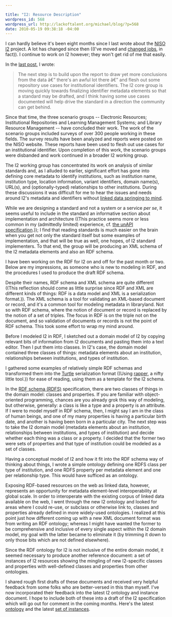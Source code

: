 ```yaml
--- 

title: "I2: Resource Description"
wordpress_id: 568
wordpress_url: http://lackoftalent.org/michael/blog/?p=568
date: 2010-05-19 09:38:18 -04:00
---
```

I can hardly believe it's been eight months since I last wrote about the <a href="http://lackoftalent.org/michael/blog/category/projects/niso-i2/">NISO I2</a> project.  A lot has changed since then ((I've moved and <a href="http://lackoftalent.org/michael/blog/2009/12/22/forking/">changed jobs</a>, in fact)).  I continue to work on I2 however; they won't get rid of me that easily.

In the <a href="http://lackoftalent.org/michael/blog/2009/09/15/i2-survey-results/">last post</a>, I wrote:<blockquote>The next step is to build upon the report to draw yet more conclusions from the data â€” there's an awful lot there â€” and flesh out some repository use cases for institutional identifiers. The I2 core group is moving quickly towards finalizing identifier metadata elements so that a standard may be drafted, and I think having some use cases documented will help drive the standard in a direction the community can get behind.</blockquote> Since that time, the three scenario groups -- Electronic Resources; Institutional Repositories and Learning Management Systems; and Library Resource Management -- have concluded their work.  The work of the scenario groups included surveys of over 300 people working in these fields.  The survey results have been analyzed and reports were posted on the NISO website.  These reports have been used to flesh out use cases for an institutional identifier.  Upon completion of this work, the scenario groups were disbanded and work continued in a broader I2 working group.

The I2 working group has concentrated its work on analysis of similar standards and, as I alluded to earlier, significant effort has gone into defining core metadata to identify institutions, such as institution name, institution type, location information, variant identifiers, domain name(s), URL(s), and (optionally-typed) relationships to other institutions.  During these discussions it was difficult for me to hear the issues and needs around I2's metadata and identifiers without <a href="http://lackoftalent.org/michael/blog/2009/06/13/i2-strawman/">linked data springing to mind</a>.  

While we are designing a standard and not a system or a service <em>per se</em>, it seems useful to include in the standard an informative section about implementation and architecture ((This practice seems more or less common in my (admittedly limited) experience, cf. <a href="http://unapi.info/specs/">the unAPI specification</a>.)); I find that reading standards is much easier on the brain when you get not only the standard itself but some examples of implementation, and that will be true as well, one hopes, of I2 standard implementers.  To that end, the group will be producing an XML schema of the I2 metadata elements and also an RDF schema.

I have been working on the RDF for I2 on and off for the past month or two.  Below are my impressions, as someone who is new to modeling in RDF, and the procedures I used to produce the draft RDF schema.
<!--more-->
Despite their names, RDF schema and XML schema are quite different ((This reflection should come as little surprise since RDF and XML are different kinds of things: RDF is a data model and XML is a serialization format.)).  The XML schema is a tool for validating an XML-based document or record, and it's a common tool for modeling metadata in libraryland.  Not so with RDF schema, where the notion of document or record is replaced by the notion of a set of triples.  The focus in RDF is on the triple not on the document, and so validation of documents or records is not the point of RDF schema.  This took some effort to wrap my mind around.

Before I modeled I2 in RDF, I sketched out a domain model of I2 by copying relevant bits of information from I2 documents and pasting them into a text editor.  Then I put them into classes.  In I2's case, the domain model contained three classes of things: metadata elements about an institution, relationships between institutions, and types of institution.

I gathered some examples of relatively simple RDF schemas and transformed them into the <a href="http://www.w3.org/TeamSubmission/turtle/">Turtle</a> serialization format ((Using <a href="http://librdf.org/raptor/rapper.html">rapper</a>, a nifty little tool.)) for ease of reading, using them as a template for the I2 schema.

In the <a href="http://www.w3.org/TR/rdf-schema/">RDF schema (RDFS)</a> specification, there are two classes of things in the domain model: classes and properties.  If you are familiar with object-oriented programming, chances are you already grok this way of modeling, but otherwise, generally: a class is like a type and a property is an attribute.  If I were to model myself in RDF schema, then, I might say I am in the class of human beings, and one of my many properties is having a particular birth date, and another is having been born in a particular city.  The next step was to take the I2 domain model (metadata elements about an institution, relationships between institutions, and types of institution) and decide whether each thing was a class or a property.  I decided that the former two were sets of properties and that type of institution could be modeled as a set of classes.

Having a conceptual model of I2 and how it fit into the RDF schema way of thinking about things, I wrote a simple ontology defining one RDFS class per type of institution, and one RDFS property per metadata element and one per relationship type.  This would have sufficed as an ontology.

Exposing RDF-based resources on the web as linked data, however, represents an opportunity for metadata element-level interoperability at global scale.  In order to interoperate with the existing corpus of linked data available on the web, I went through the new I2 ontology and looked for areas where I could re-use, or subclass or otherwise link to, classes and properties already defined in more widely-used ontologies.  I realized at this point just how different coming up with a new XML document format was from writing an RDF ontology; whereas I might have wanted the former to be comprehensive and inclusive of every single aspect within the I2 domain model, my goal with the latter became to eliminate it (by trimming it down to only those bits which are not defined elsewhere).

Since the RDF ontology for I2 is not inclusive of the entire domain model, it seemed necessary to produce another reference document: a set of instances of I2 resources showing the mingling of new I2-specific classes and properties with well-defined classes and properties from other ontologies.

I shared rough first drafts of these documents and received very helpful feedback from some folks who are better-versed in this than myself.  I've now incorporated their feedback into the latest I2 ontology and instance document.  I hope to include both of these into a draft of the I2 specification which will go out for comment in the coming months.  Here's the latest <a href="http://gist.github.com/358857">ontology</a> and the latest <a href="http://gist.github.com/358858">set of instances</a>.
